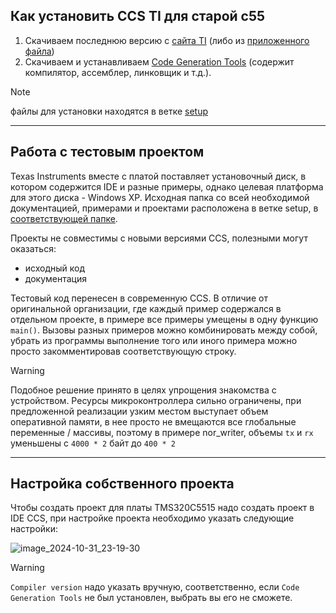 ## Как установить CCS TI для старой c55
1) Скачиваем последнюю версию с [сайта TI](https://www.ti.com/tool/CCSTUDIO) (либо из [приложенного файла](https://github.com/lab-iu6/TMS320C5515/blob/setup/установка/ccs_setup_12.8.1.00005.exe))
2) Скачиваем и устанавливаем [Code Generation Tools](https://github.com/lab-iu6/TMS320C5515/blob/setup/установка/ti_cgt_c5500_4.4.1_setup_win32.exe) (содержит компилятор, ассемблер, линковщик и т.д.).

>[!Note]
>файлы для установки находятся в ветке [setup](https://github.com/lab-iu6/TMS320C5515/tree/setup)

----------------
## Работа с тестовым проектом
  
Texas Instruments вместе с платой поставляет установочный диск, в котором содержится IDE и разные примеры, однако целевая платформа для этого диска - Windows XP. Исходная папка со всей необходимой документацией, примерами и проектами расположена в ветке setup, в [соответствующей папке](https://github.com/lab-iu6/TMS320C5515/tree/setup/usbstk5515_v1). 

Проекты не совместимы с новыми версиями CCS, полезными могут оказаться: 
- исходный код
- документация

Тестовый код перенесен в современную CCS. В отличие от оригинальной организации, где каждый пример содержался в отдельном проекте, в примере все примеры умещены в одну функцию ``main()``. Вызовы разных примеров можно комбинировать между собой, убрать из программы выполнение того или иного примера можно просто закомментировав соответствующую строку. 

>[!Warning]
>Подобное решение принято в целях упрощения знакомства с устройством. 
>Ресурсы микроконтроллера сильно ограничены, при предложенной реализации узким местом выступает объем оперативной памяти, в нее просто не вмещаются все глобальные переменные / массивы, поэтому в примере nor_writer, объемы ``tx`` и ``rx`` уменьшены с ``4000 * 2`` байт до ``400 * 2 `` 

----------------
## Настройка собственного проекта

Чтобы создать проект для платы TMS320C5515 надо создать проект в IDE CCS, при настройке проекта необходимо указать следующие настройки:

![image_2024-10-31_23-19-30](https://github.com/user-attachments/assets/3c4af697-6460-4a1d-8bde-de845e32ea3a)

> [!Warning]
> ``Compiler version`` надо указать вручную, соответственно, если ``Code Generation Tools`` не был установлен, выбрать вы его не сможете.


